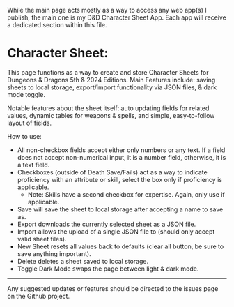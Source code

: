 While the main page acts mostly as a way to access any web app(s) I publish, the main one is my D&D Character Sheet App.
Each app will receive a dedicated section within this file.

# Character Sheet:
This page functions as a way to create and store Character Sheets for Dungeons & Dragons 5th & 2024 Editions.
Main Features include: saving sheets to local storage, export/import functionality via JSON files, & dark mode toggle.

Notable features about the sheet itself: auto updating fields for related values, dynamic tables for weapons & spells, and simple, easy-to-follow layout of fields.

How to use:
- All non-checkbox fields accept either only numbers or any text. If a field does not accept non-numerical input, it is a number field, otherwise, it is a text field.
- Checkboxes (outside of Death Save/Fails) act as a way to indicate proficiency with an attribute or skill, select the box only if proficiency is applicable.
	- Note: Skills have a second checkbox for expertise. Again, only use if applicable.
- Save will save the sheet to local storage after accepting a name to save as.
- Export downloads the currently selected sheet as a JSON file.
- Import allows the upload of a single JSON file to (should only accept valid sheet files).
- New Sheet resets all values back to defaults (clear all button, be sure to save anything important).
- Delete deletes a sheet saved to local storage.
- Toggle Dark Mode swaps the page between light & dark mode.

---
Any suggested updates or features should be directed to the issues page on the Github project.
